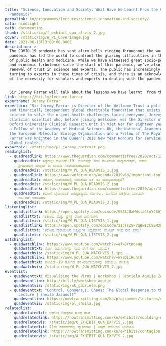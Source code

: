 ```yaml
---
title: "Science, Innovation and Society: What Have We Learnt From the Covid-19
  Pandemic?"
permalink: kn/programmes/lectures/science-innovation-and-society/
cata: hindsight
catb: documenting
thumb: /static/img/f_exhibit_qua_atnvis_2.jpg
cover: /static/img/W_PL_Coverimage.jpg
date: 2021-06-13T13:00:00.000Z
description: >-
  The COVID-19 pandemic has sent alarm bells ringing throughout the world. This
  pandemic has led the world to confront the glaring difficulties in the realm
  of public health and medicine. While we have witnessed great socio-political
  and economic turbulence since the start of this pandemic, we’ve also seen a
  renewal of trust in science and experts. The public has increasingly been
  turning to experts in these times of crisis, and there is an acknowledgement
  of the necessity for scholars and experts in dealing with the pandemic. 


  Sir Jeremy Farrar will talk about the lessons we have learnt  from the Covid-19 pandemic, and the ways in which the role of medicine and healthcare are conceptualized anew in society. 
link: https://bit.ly/lecture-farrar
expertname: Jeremy Farrar
expertbio: "Sir Jeremy Farrar is Director of the Wellcome Trust—a politically
  and financially independent global charitable foundation that exists to fund
  science to solve the urgent health challenges facing everyone. Jeremy is a
  clinician scientist who, before joining Wellcome, was the Director of the
  Oxford University Clinical Research Unit in Viet Nam for eighteen years. He is
  a Fellow of the Academy of Medical Sciences UK, the National Academies USA,
  the European Molecular Biology Organisation and a Fellow of The Royal Society.
  Farrar was knighted in the Queen’s 2018 New Year Honours for services to
  Global Health. "
expertpic: /static/img/pl_jeremy_portrait.png
readinglist:
  - quadreadlink: https://www.theguardian.com/commentisfree/2020/oct/12/covid-19-treatable-vaccines-treatments
    quadreadtxt: ಸಧ್ಯದಲ್ಲೇ ‌ಕೋವಿಡ್-19‌  ರೋಗವನ್ನು ಗುಣ ಪಡಿಸಲಯ ಸಾಧ್ಯವಾಗುತ್ತದೆ, ಕೇವಲ
      ಶ್ರೀಮಂತರಿಗೆ ಮಾತ್ರವೇ ಈ ಲಾಭವು ನಿಲುಕುವಂತಿರಬಾರದು
    quadreadvis: /static/img/W_PL_QUA_READVIS_1.jpg
  - quadreadlink: https://www.weforum.org/agenda/2019/08/important-tool-in-healthcare-is-trust-vaccines-africa/
    quadreadtxt: ಆರೋಗ್ಯ ಉಪಚಾರದಲ್ಲಿ ನಂಬಿಕೆಯು ಏಕೆ ಅತಿ ಮುಖ್ಯವಾಗುತ್ತದೆ?
    quadreadvis: /static/img/W_PL_QUA_READVIS_2.jpg
  - quadreadlink: https://www.theguardian.com/commentisfree/2020/apr/18/coronavirus-knows-no-international-borders-neither-must-its-eventual-cure
    quadreadtxt: ಕರೋನ ವೈರಾಣುವಿಕೆ ಅಂತರ್ರಾಷ್ಟ್ರೀಯ ಗಡಿಗಳಿಲ್ಲ, ಹಾಗೆಯೇ ಚಿಕಿತ್ಸೆಗೂ ಯಾವುದೇ
      ಗಡಿ-ತಡೆ ಇರಕೂಡದು
    quadreadvis: /static/img/W_PL_QUA_READVIS_3.jpg
listeninglist:
  - quadlistlink: https://open.spotify.com/episode/0SA3JUaHWsla4tnYJSATJV
    quadlisttxt: ಗತಕಾಲದ ಮತ್ತು ಪ್ರಸಕ್ತ ರೋಗ ಪಿಡುಗುಗಳು
    quadlistvis: /static/img/W_PL_QUA_LISTVIS_1.jpg
  - quadlistlink: https://open.spotify.com/episode/2IoTsZSFVqBwIzCSEM2k4o
    quadlisttxt: "ಕರೋನ ವೈರಾಣುವಿನ ಬಿಕ್ಕಟ್ಟುಗಳ ವಿದ್ಯಮಾನ: ಮುನಿಚ್‌ ಇಂದ ನೇರ ವರದಿ"
    quadlistvis: /static/img/W_PL_QUA_LISTVIS_2.jpg
watchinglist:
  - quadwatchlink: https://www.youtube.com/watch?v=ef-0Ytnd4Wg
    quadwatchtxt: ರೋಗ ಪಿಡುಗುಗಳನ್ನು ನಾವು ಹೇಗೆ ನೀಗ ಬಹುದು?
    quadwatchvis: /static/img/W_PL_QUA_WATCHVIS_1.jpg
  - quadwatchlink: https://www.youtube.com/watch?v=W7LOiIHuhTU
    quadwatchtxt: ಕೋವಿಡ್-19‌ ರೋಗದ ತೆರೆ-ಪರಿಣಾಮಗಳನ್ನು ತಡೆಯಲು ರಣತಂತ್ರ
    quadwatchvis: /static/img/W_PL_QUA_WATCHVIS_2.jpg
eventlist:
  - quadeventtxt: Visualising the Virus | Workshop | Gabriela Aquije Zegarra
    quadeventlink: http://bit.ly/workshop-aquije
    quadeventvis: /static/img/wk_gabriela.png
  - quadeventtxt: "Control, Consensus, Chaos: The Global Response to the Pandemic |
      Lecture | Sheila Jasanoff"
    quadeventlink: https://nowtransmitting.com/kn/programmes/lectures/control-consensus-chaos/
    quadeventvis: /static/img/pl_sheila.jpg
relatedlist:
  - quadrelatedtxt: ಆಧುನಿಕ ಔಷಧಗಳ ರೂಪು ರೇಖೆ
    quadrelatedlink: https://nowtransmitting.com/kn/exhibits/moulding-modern-medicine/
    quadrelatedvis: /static/img/O_EXHIBIT_QUA_EXPVIS_2.jpg
  - quadrelatedtxt: 21ನೇ ಶತಮಾನದಲ್ಲಿ ವ್ಯಾಪನಗಳು | ಎಸ್ತರ್‌ ಮಾರಿಯಾ ಆಂಟಿಯೋ
    quadrelatedlink: https://nowtransmitting.com/kn/exhibits/contagion-21st-century/
    quadrelatedvis: /static/img/A_EXHIBIT_QUA_EXPVIS_2.jpg
---
```

